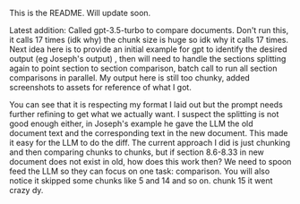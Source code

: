 This is the README. Will update soon.

Latest addition: Called gpt-3.5-turbo to compare documents. Don't run this, it calls 17 times (idk why) the chunk size is huge so idk why it calls 17 times. Next idea here is to provide an initial example for gpt to identify the desired output (eg Joseph's output) , then will need to handle the sections splitting again to point section to section comparison, batch call to run all section comparisons in parallel. My output here is still too chunky, added screenshots to assets for reference of what I got.

You can see that it is respecting my format I laid out but the prompt needs further refining to get what we actually want. I suspect the splitting is not good enough either, in Joseph's example he gave the LLM the old document text and the corresponding text in the new document. This made it easy for the LLM to do the diff. The current approach I did is just chunking and then comparing chunks to chunks, but if section 8.6-8.33 in new document does not exist in old, how does this work then? We need to spoon feed the LLM so they can focus on one task: comparison. You will also notice it skipped some chunks like 5 and 14 and so on. chunk 15 it went crazy dy. 
